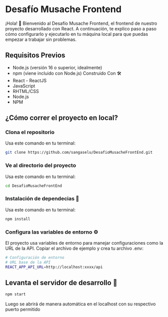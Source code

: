 # Desafío Musache Frontend
¡Hola! 👋 Bienvenido al Desafío Musache Frontend, el frontend de nuestro proyecto desarrollado con React. A continuación, te explico paso a paso cómo configurarlo y ejecutarlo en tu máquina local para que puedas empezar a trabajar sin problemas.

## Requisitos Previos
- Node.js (versión 16 o superior, idealmente)
- npm (viene incluido con Node.js)
Construido Con 🛠️
- React - ReactJS
- JavaScript
- RHTML/CSS
- Node.js
- NPM
## ¿Cómo correr el proyecto en local?

### Clona el repositorio
Usa este comando en tu terminal:
```bash
git clone https://github.com/sangaselu/DesafioMusacheFrontEnd.git
```
### Ve al directorio del proyecto
Usa este comando en tu terminal:
```bash
cd DesafioMusacheFrontEnd
```
### Instalación de dependecias 🔧
Usa este comando en tu terminal:
```bash
npm install
```
### Configura las variables de entorno ⚙️
El proyecto usa variables de entorno para manejar configuraciones como la URL de la API. Copiar el archivo de ejemplo y crea tu archivo .env:
```bash
# Configuración de entorno
# URL base de la API
REACT_APP_API_URL=http://localhost:xxxx/api
```
## Levanta el servidor de desarrollo 🚀
```bash
npm start
```
Luego se abrirá de manera automática en el localhost con su respectivo puerto permitido
